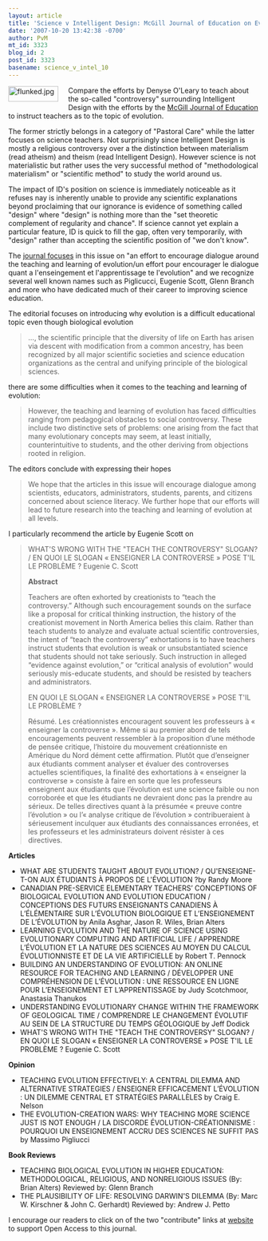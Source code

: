 ```yaml
---
layout: article
title: 'Science v Intelligent Design: McGill Journal of Education on Evolution'
date: '2007-10-20 13:42:38 -0700'
author: PvM
mt_id: 3323
blog_id: 2
post_id: 3323
basename: science_v_intel_10
---
```

[<img src="{{ site.baseurl }}/uploads/2007/flunked-thumb-100x31.jpg" alt="flunked.jpg" width="100" height="31" style="float: left; margin: 0 20px 20px 0;" class="mt-image-left" />](http://pandasthumb.org/archives/flunked3.html)Compare the efforts by Denyse O'Leary to teach about the so-called "controversy" surrounding Intelligent Design with the efforts by the [McGill Journal of Education](http://mje.mcgill.ca/) to instruct teachers as to the topic of evolution.

The former strictly belongs in a category of "Pastoral Care" while the latter focuses on science teachers. Not surprisingly since Intelligent Design is mostly a religious controversy over a the distinction between materialism (read atheism) and theism (read Intelligent Design). However science is not materialistic but rather uses the very successful method of "methodological materialism" or "scientific method" to study the world around us.

The impact of ID's position on science is immediately noticeable as it refuses nay is inherently unable to provide any scientific explanations beyond proclaiming that our ignorance is evidence of something called "design" where "design" is nothing more than the "set theoretic complement of regularity and chance". If science cannot yet explain a particular feature, ID is quick to fill the gap, often very temporarily, with "design" rather than accepting the scientific position of "we don't know".

The [journal focuses](http://mje.mcgill.ca/) in this issue on "an effort to encourage dialogue around the teaching and learning of evolution/un effort pour encourager le dialogue quant a l'enseingement et l'apprentissage te l'evolution" and we recognize several well known names such as Piglicucci, Eugenie Scott, Glenn Branch and more who have dedicated much of their career to improving science education.

The editorial focuses on introducing why evolution is a difficult educational topic even though biological evolution 

>  ..., the scientific principle that the diversity of life on Earth has arisen via descent with modification from a common ancestry, has been recognized by all major scientific societies and science education 
> organizations as the central and unifying principle of the biological sciences.

there are some difficulties when it comes to the teaching and learning of evolution:

> However, the teaching and learning of evolution has faced difficulties ranging from pedagogical obstacles to social controversy. These include two distinctive sets of problems: one arising from the fact that many evolutionary concepts may seem, at least initially, counterintuitive to students, and the other deriving from objections rooted in religion.

The editors conclude with expressing their hopes

> We hope that the articles in this issue will encourage dialogue among scientists, educators, administrators, students, parents, and citizens concerned about science literacy. We further hope that our efforts will lead to future research into the teaching and learning of evolution at all levels.

I particularly recommend the article by Eugenie Scott on 

> WHAT'S WRONG WITH THE "TEACH THE CONTROVERSY" SLOGAN? / EN QUOI LE SLOGAN « ENSEIGNER LA CONTROVERSE » POSE T'IL LE PROBLÈME ?
> Eugenie C. Scott
> 
> **Abstract**
> 
> Teachers are often exhorted by creationists to “teach the controversy.” Although such encouragement sounds on the surface like a proposal for critical thinking instruction, the history of the creationist movement in North America belies this claim. Rather than teach students to analyze and evaluate actual scientific controversies, the intent of “teach the controversy” exhortations is to have teachers instruct students that evolution is weak or unsubstantiated science that students should not take seriously. Such instruction in alleged “evidence against evolution,” or “critical analysis of evolution” would seriously mis-educate students, and should be resisted by teachers and administrators.
> 
> EN QUOI LE SLOGAN « ENSEIGNER LA CONTROVERSE » POSE T'IL LE PROBLÈME ?
> 
> Résumé. Les créationnistes encouragent souvent les professeurs à « enseigner la controverse ». Même si au premier abord de tels encouragements peuvent ressembler à la proposition d’une méthode de pensée critique, l’histoire du mouvement créationniste en Amérique du Nord dément cette affirmation. Plutôt que d’enseigner aux étudiants comment analyser et évaluer des controverses actuelles scientifiques, la finalité des exhortations à « enseigner la controverse » consiste à faire en sorte que les professeurs enseignent aux étudiants que l’évolution est une science faible ou non corroborée et que les étudiants ne devraient donc pas la prendre au sérieux. De telles directives quant à la présumée « preuve contre l’évolution » ou l’« analyse critique de l’évolution » contribueraient à sérieusement inculquer aux étudiants des connaissances erronées, et les professeurs et les administrateurs doivent résister à ces directives.

**Articles**


* WHAT ARE STUDENTS TAUGHT ABOUT EVOLUTION? / QU'ENSEIGNE-T-ON AUX ÉTUDIANTS À PROPOS DE L'ÉVOLUTION ?by  Randy Moore 	
* CANADIAN PRE-SERVICE ELEMENTARY TEACHERS’ CONCEPTIONS OF BIOLOGICAL EVOLUTION AND EVOLUTION EDUCATION / CONCEPTIONS DES FUTURS ENSEIGNANTS CANADIENS À L’ÉLÉMENTAIRE SUR L’ÉVOLUTION BIOLOGIQUE ET L’ENSEIGNEMENT DE L’ÉVOLUTION by Anila Asghar, Jason R. Wiles, Brian Alters
* LEARNING EVOLUTION AND THE NATURE OF SCIENCE USING EVOLUTIONARY COMPUTING AND ARTIFICIAL LIFE / APPRENDRE L’ÉVOLUTION ET LA NATURE DES SCIENCES AU MOYEN DU CALCUL ÉVOLUTIONNISTE ET DE LA VIE ARTIFICIELLE  by Robert T. Pennock 
* BUILDING AN UNDERSTANDING OF EVOLUTION: AN ONLINE RESOURCE FOR TEACHING AND LEARNING / DÉVELOPPER UNE COMPRÉHENSION DE L’ÉVOLUTION : UNE RESSOURCE EN LIGNE POUR L’ENSEIGNEMENT ET L’APPRENTISSAGE 	by Judy Scotchmoor, Anastasia Thanukos 
* UNDERSTANDING EVOLUTIONARY CHANGE WITHIN THE FRAMEWORK OF GEOLOGICAL TIME / COMPRENDRE LE CHANGEMENT ÉVOLUTIF AU SEIN DE LA STRUCTURE DU TEMPS GÉOLOGIQUE by Jeff Dodick 
* WHAT'S WRONG WITH THE "TEACH THE CONTROVERSY" SLOGAN? / EN QUOI LE SLOGAN « ENSEIGNER LA CONTROVERSE » POSE T'IL LE PROBLÈME ? Eugenie C. Scott 


**Opinion**



* TEACHING EVOLUTION EFFECTIVELY: A CENTRAL DILEMMA AND ALTERNATIVE STRATEGIES / ENSEIGNER EFFICACEMENT L’ÉVOLUTION : UN DILEMME CENTRAL ET STRATÉGIES PARALLÈLES by Craig E. Nelson 
* THE EVOLUTION-CREATION WARS: WHY TEACHING MORE SCIENCE JUST IS NOT ENOUGH / LA DISCORDE ÉVOLUTION-CRÉATIONNISME : POURQUOI UN ENSEIGNEMENT ACCRU DES SCIENCES NE SUFFIT PAS by Massimo Pigliucci 


**Book Reviews**



* TEACHING BIOLOGICAL EVOLUTION IN HIGHER EDUCATION: METHODOLOGICAL, RELIGIOUS, AND NONRELIGIOUS ISSUES (By: Brian Alters) Reviewed by: Glenn Branch 
* THE PLAUSIBILITY OF LIFE: RESOLVING DARWIN'S DILEMMA (By: Marc W. Kirschner & John C. Gerhardt) Reviewed by: Andrew J. Petto


I encourage our readers to click on of the two "contribute" links at [website](http://mje.mcgill.ca/) to support Open Access to this journal.
